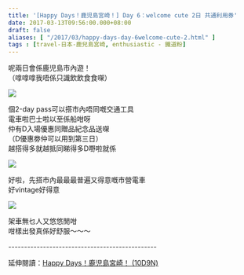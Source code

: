 ```yaml
---
title: '[Happy Days！鹿児島宮崎！] Day 6：welcome cute 2日 共通利用券'
date: 2017-03-13T09:56:00.000+08:00
draft: false
aliases: [ "/2017/03/happy-days-day-6welcome-cute-2.html" ]
tags : [travel-日本-鹿兒島宮崎, enthusiastic - 鐵道粉]
---
```


呢兩日會係鹿児島市內遊！  
（嗱嗱嗱我唔係只識飲飲食食㗎）  

![](/images/kojkmi6b.jpg)

個2-day pass可以搭市內唔同嘅交通工具  
電車啦巴士啦以至係船咁呀  
仲有D入場優惠同贈品紀念品送㗎  
（D優惠劵仲可以用到第三日）  
越搭得多就越抵同睇得多D嘢啦就係  

![](/images/kojkmi6b1.jpg)

好啦，先搭市內最最最普遍又得意嘅市營電車  
好vintage好得意  

![](/images/kojkmi6b2.jpg)

架車無乜人又悠悠閒咁  
咁樣出發真係好舒服～～～  
  
\-----------------------------------------------  
  
延伸閱讀：[Happy Days！鹿児島宮崎！ (10D9N)](https://hidie.net/kojkmi10d9n/)
